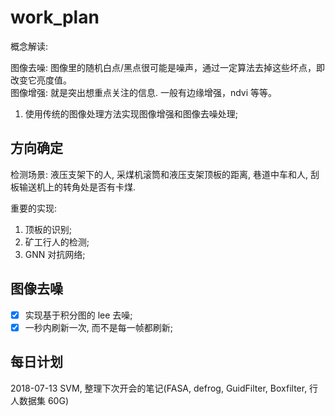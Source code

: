 # work_plan    

概念解读:    

图像去噪: 图像里的随机白点/黑点很可能是噪声，通过一定算法去掉这些坏点，即改变它亮度值。    
图像增强: 就是突出想重点关注的信息. 一般有边缘增强，ndvi 等等。    

1. 使用传统的图像处理方法实现图像增强和图像去噪处理;    

## 方向确定    

检测场景: 液压支架下的人, 采煤机滚筒和液压支架顶板的距离, 巷道中车和人, 刮板输送机上的转角处是否有卡煤.     

重要的实现:   
1. 顶板的识别;    
2. 矿工行人的检测;    
3. GNN 对抗网络;   

## 图像去噪   
- [x] 实现基于积分图的 lee 去噪;   
- [x] 一秒内刷新一次, 而不是每一帧都刷新;   

## 每日计划   

2018-07-13  SVM, 整理下次开会的笔记(FASA, defrog, GuidFilter, Boxfilter, 行人数据集 60G)    


